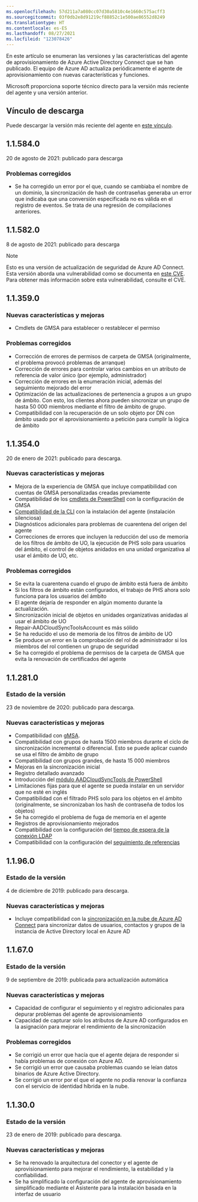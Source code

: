 ```yaml
---
ms.openlocfilehash: 57d211a7a080cc07d30a5810c4e1660c575acff3
ms.sourcegitcommit: 03f0db2e8d91219cf88852c1e500ae86552d8249
ms.translationtype: HT
ms.contentlocale: es-ES
ms.lasthandoff: 08/27/2021
ms.locfileid: "123078426"
---
```

En este artículo se enumeran las versiones y las características del agente de aprovisionamiento de Azure Active Directory Connect que se han publicado. El equipo de Azure AD actualiza periódicamente el agente de aprovisionamiento con nuevas características y funciones. 

Microsoft proporciona soporte técnico directo para la versión más reciente del agente y una versión anterior.

## <a name="download-link"></a>Vínculo de descarga
Puede descargar la versión más reciente del agente en [este vínculo](https://download.msappproxy.net/Subscription/d3c8b69d-6bf7-42be-a529-3fe9c2e70c90/Connector/provisioningAgentInstaller).

## <a name="115840"></a>1.1.584.0 

20 de agosto de 2021: publicado para descarga

### <a name="fixed-issues"></a>Problemas corregidos

- Se ha corregido un error por el que, cuando se cambiaba el nombre de un dominio, la sincronización de hash de contraseñas generaba un error que indicaba que una conversión especificada no es válida en el registro de eventos. Se trata de una regresión de compilaciones anteriores.

## <a name="115820"></a>1.1.582.0

8 de agosto de 2021: publicado para descarga

>[!NOTE] 
>Esto es una versión de actualización de seguridad de Azure AD Connect. Esta versión aborda una vulnerabilidad como se documenta en [este CVE](https://msrc.microsoft.com/update-guide/vulnerability/CVE-2021-36949). Para obtener más información sobre esta vulnerabilidad, consulte el CVE.

## <a name="113590"></a>1.1.359.0

### <a name="new-features-and-improvements"></a>Nuevas características y mejoras
- Cmdlets de GMSA para establecer o restablecer el permiso

### <a name="fixed-issues"></a>Problemas corregidos
- Corrección de errores de permisos de carpeta de GMSA (originalmente, el problema provocó problemas de arranque)
- Corrección de errores para controlar varios cambios en un atributo de referencia de valor único (por ejemplo, administrador)
- Corrección de errores en la enumeración inicial, además del seguimiento mejorado del error
- Optimización de las actualizaciones de pertenencia a grupos a un grupo de ámbito. Con esto, los clientes ahora pueden sincronizar un grupo de hasta 50 000 miembros mediante el filtro de ámbito de grupo. 
- Compatibilidad con la recuperación de un solo objeto por DN con ámbito usado por el aprovisionamiento a petición para cumplir la lógica de ámbito





## <a name="113540"></a>1.1.354.0

20 de enero de 2021: publicado para descarga.

### <a name="new-features-and-improvements"></a>Nuevas características y mejoras
- Mejora de la experiencia de GMSA que incluye compatibilidad con cuentas de GMSA personalizadas creadas previamente
- Compatibilidad de los [cmdlets de PowerShell](../articles/active-directory/cloud-sync/how-to-gmsa-cmdlets.md) con la configuración de GMSA
- [Compatibilidad de la CLI](../articles/active-directory/cloud-sync/how-to-install-pshell.md) con la instalación del agente (instalación silenciosa)
- Diagnósticos adicionales para problemas de cuarentena del origen del agente
- Correcciones de errores que incluyen la reducción del uso de memoria de los filtros de ámbito de UO, la ejecución de PHS solo para usuarios del ámbito, el control de objetos anidados en una unidad organizativa al usar el ámbito de UO, etc. 


### <a name="fixed-issues"></a>Problemas corregidos
-    Se evita la cuarentena cuando el grupo de ámbito está fuera de ámbito
-   Si los filtros de ámbito están configurados, el trabajo de PHS ahora solo funciona para los usuarios del ámbito
-   El agente dejaría de responder en algún momento durante la actualización.
-   Sincronización inicial de objetos en unidades organizativas anidadas al usar el ámbito de UO
-   Repair-AADCloudSyncToolsAccount es más sólido
-   Se ha reducido el uso de memoria de los filtros de ámbito de UO
-   Se produce un error en la comprobación del rol de administrador si los miembros del rol contienen un grupo de seguridad
-   Se ha corregido el problema de permisos de la carpeta de GMSA que evita la renovación de certificados del agente







## <a name="112810"></a>1.1.281.0

### <a name="release-status"></a>Estado de la versión

23 de noviembre de 2020: publicado para descarga.

### <a name="new-features-and-improvements"></a>Nuevas características y mejoras

* Compatibilidad con [gMSA](../articles/active-directory/cloud-sync/how-to-prerequisites.md#group-managed-service-accounts).
* Compatibilidad con grupos de hasta 1500 miembros durante el ciclo de sincronización incremental o diferencial. Esto se puede aplicar cuando se usa el filtro de ámbito de grupo
* Compatibilidad con grupos grandes, de hasta 15 000 miembros
* Mejoras en la sincronización inicial
* Registro detallado avanzado
* Introducción del [módulo AADCloudSyncTools de PowerShell](../articles/active-directory/cloud-sync/reference-powershell.md)
* Limitaciones fijas para que el agente se pueda instalar en un servidor que no esté en inglés
* Compatibilidad con el filtrado PHS solo para los objetos en el ámbito (originalmente, se sincronizaban los hash de contraseña de todos los objetos)
* Se ha corregido el problema de fuga de memoria en el agente
* Registros de aprovisionamiento mejorados
* Compatibilidad con la configuración del [tiempo de espera de la conexión LDAP](../articles/active-directory/cloud-sync/how-to-manage-registry-options.md#configure-ldap-connection-timeout) 
* Compatibilidad con la configuración del [seguimiento de referencias](../articles/active-directory/cloud-sync/how-to-manage-registry-options.md#configure-referral-chasing) 


## <a name="11960"></a>1.1.96.0

### <a name="release-status"></a>Estado de la versión

4 de diciembre de 2019: publicado para descarga.

### <a name="new-features-and-improvements"></a>Nuevas características y mejoras

* Incluye compatibilidad con la [sincronización en la nube de Azure AD Connect](../articles/active-directory/cloud-sync/what-is-cloud-sync.md) para sincronizar datos de usuarios, contactos y grupos de la instancia de Active Directory local en Azure AD


## <a name="11670"></a>1.1.67.0

### <a name="release-status"></a>Estado de la versión

9 de septiembre de 2019: publicada para actualización automática

### <a name="new-features-and-improvements"></a>Nuevas características y mejoras

* Capacidad de configurar el seguimiento y el registro adicionales para depurar problemas del agente de aprovisionamiento
* Capacidad de capturar solo los atributos de Azure AD configurados en la asignación para mejorar el rendimiento de la sincronización

### <a name="fixed-issues"></a>Problemas corregidos

* Se corrigió un error que hacía que el agente dejara de responder si había problemas de conexión con Azure AD.
* Se corrigió un error que causaba problemas cuando se leían datos binarios de Azure Active Directory.
* Se corrigió un error por el que el agente no podía renovar la confianza con el servicio de identidad híbrida en la nube.

## <a name="11300"></a>1.1.30.0

### <a name="release-status"></a>Estado de la versión

23 de enero de 2019: publicado para descarga.

### <a name="new-features-and-improvements"></a>Nuevas características y mejoras

* Se ha renovado la arquitectura del conector y el agente de aprovisionamiento para mejorar el rendimiento, la estabilidad y la confiabilidad. 
* Se ha simplificado la configuración del agente de aprovisionamiento simplificado mediante el Asistente para la instalación basada en la interfaz de usuario

